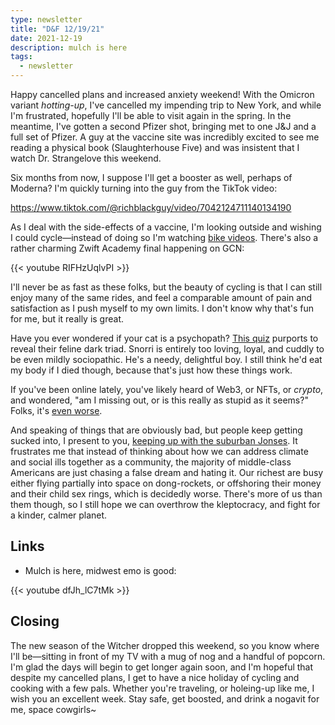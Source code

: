 ```yaml
---
type: newsletter
title: "D&F 12/19/21"
date: 2021-12-19
description: mulch is here
tags:
  - newsletter
---
```


Happy cancelled plans and increased anxiety weekend! With the Omicron variant _hotting-up_, I've cancelled my impending trip to New York, and while I'm frustrated, hopefully I'll be able to visit again in the spring. In the meantime, I've gotten a second Pfizer shot, bringing met to one J&J and a full set of Pfizer. A guy at the vaccine site was incredibly excited to see me reading a physical book (Slaughterhouse Five) and was insistent that I watch Dr. Strangelove this weekend.

Six months from now, I suppose I'll get a booster as well, perhaps of Moderna? I'm quickly turning into the guy from the TikTok video:

https://www.tiktok.com/@richblackguy/video/7042124711140134190

As I deal with the side-effects of a vaccine, I'm looking outside and wishing I could cycle—instead of doing so I'm watching [bike videos](https://www.albioncycling.com/2021/12/pan-celtic-race-2021-the-film/). There's also a rather charming Zwift Academy final happening on GCN:

{{< youtube RIFHzUqlvPI >}}

I'll never be as fast as these folks, but the beauty of cycling is that I can still enjoy many of the same rides, and feel a comparable amount of pain and satisfaction as I push myself to my own limits. I don't know why that's fun for me, but it really is great.

Have you ever wondered if your cat is a psychopath? [This quiz](https://www.sciencealert.com/scientists-develop-a-questionnaire-to-identify-whether-your-cat-is-a-psychopath) purports to reveal their feline dark triad. Snorri is entirely too loving, loyal, and cuddly to be even mildly sociopathic. He's a needy, delightful boy. I still think he'd eat my body if I died though, because that's just how these things work.

If you've been online lately, you've likely heard of Web3, or NFTs, or _crypto_, and wondered, "am I missing out, or is this really as stupid as it seems?" Folks, it's [even worse](https://www.usenix.org/publications/loginonline/web3-fraud).

And speaking of things that are obviously bad, but people keep getting sucked into, I present to you, [keeping up with the suburban Jonses](https://www.vox.com/the-goods/22673605/upper-middle-class-meritocracy-matthew-stewart). It frustrates me that instead of thinking about how we can address climate and social ills together as a community, the majority of middle-class Americans are just chasing a false dream and hating it. Our richest are busy either flying partially into space on dong-rockets, or offshoring their money and their child sex rings, which is decidedly worse. There's more of us than them though, so I still hope we can overthrow the kleptocracy, and fight for a kinder, calmer planet.

## Links

- Mulch is here, midwest emo is good:

{{< youtube dfJh_lC7tMk >}}

## Closing

The new season of the Witcher dropped this weekend, so you know where I'll be—sitting in front of my TV with a mug of nog and a handful of popcorn. I'm glad the days will begin to get longer again soon, and I'm hopeful that despite my cancelled plans, I get to have a nice holiday of cycling and cooking with a few pals. Whether you're traveling, or holeing-up like me, I wish you an excellent week. Stay safe, get boosted, and drink a nogavit for me, space cowgirls~